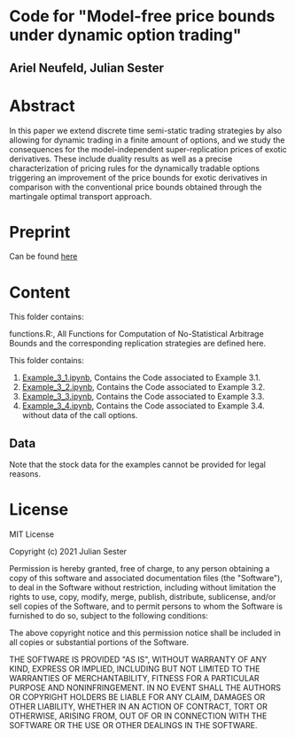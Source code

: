 # Code for "Model-free price bounds under dynamic option trading"

## Ariel Neufeld, Julian Sester

# Abstract

In this paper we extend discrete time semi-static trading strategies by also allowing for dynamic trading in a finite amount of options, and we study the consequences for the model-independent super-replication prices of exotic derivatives. These include duality results as well as a precise characterization of pricing rules for the dynamically tradable options triggering an improvement of the price bounds for exotic derivatives in comparison with the conventional price bounds obtained through the martingale optimal transport approach. 

# Preprint

Can be found [here](https://arxiv.org/abs/2101.01024)


# Content

This folder contains:

functions.R:, 
All Functions for Computation of No-Statistical Arbitrage Bounds and the corresponding replication strategies are defined here.


This folder contains:

1. [Example_3_1.ipynb](https://github.com/juliansester/dynamic_option_trading/blob/main/Example_3_1.ipynb), Contains the Code associated to Example 3.1.
2. [Example_3_2.ipynb](https://github.com/juliansester/dynamic_option_trading/blob/main/Example_3_2.ipynb), Contains the Code associated to Example 3.2.
3. [Example_3_3.ipynb](https://github.com/juliansester/dynamic_option_trading/blob/main/Example_3_3.ipynb), Contains the Code associated to Example 3.3.
4. [Example_3_4.ipynb](https://github.com/juliansester/dynamic_option_trading/blob/main/Example_3_4.ipynb), Contains the Code associated to Example 3.4. without data of the call options.

## Data
Note that the stock data for the examples cannot be provided for legal reasons.

# License

MIT License

Copyright (c) 2021 Julian Sester

Permission is hereby granted, free of charge, to any person obtaining a copy of this software and associated documentation files (the "Software"), to deal in the Software without restriction, including without limitation the rights to use, copy, modify, merge, publish, distribute, sublicense, and/or sell copies of the Software, and to permit persons to whom the Software is furnished to do so, subject to the following conditions:

The above copyright notice and this permission notice shall be included in all copies or substantial portions of the Software.

THE SOFTWARE IS PROVIDED "AS IS", WITHOUT WARRANTY OF ANY KIND, EXPRESS OR IMPLIED, INCLUDING BUT NOT LIMITED TO THE WARRANTIES OF MERCHANTABILITY, FITNESS FOR A PARTICULAR PURPOSE AND NONINFRINGEMENT. IN NO EVENT SHALL THE AUTHORS OR COPYRIGHT HOLDERS BE LIABLE FOR ANY CLAIM, DAMAGES OR OTHER LIABILITY, WHETHER IN AN ACTION OF CONTRACT, TORT OR OTHERWISE, ARISING FROM, OUT OF OR IN CONNECTION WITH THE SOFTWARE OR THE USE OR OTHER DEALINGS IN THE SOFTWARE.

